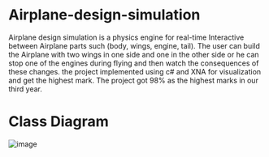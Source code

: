 # Airplane-design-simulation
Airplane design simulation is a physics engine for real-time Interactive between Airplane parts such (body, wings, engine, tail). The user can build the Airplane with two wings in one side and one in the other side or he can stop one of the engines during flying and then watch the consequences of these changes. the project implemented using c# and XNA for visualization and get the highest mark. The project got 98% as the highest marks in our third year.

# Class Diagram
![image](https://user-images.githubusercontent.com/58812068/109422972-680c2f00-79e6-11eb-8625-81209b4b02f1.png)

